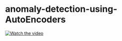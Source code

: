 # anomaly-detection-using-AutoEncoders



[![Watch the video](https://img.youtube.com/vi/2_h61v6mgRc/maxresdefault.jpg)](https://www.youtube.com/watch?v=2_h61v6mgRc)
